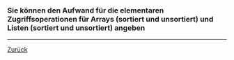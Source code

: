 ### Sie können den Aufwand für die elementaren Zugriffsoperationen für Arrays (sortiert und unsortiert) und Listen (sortiert und unsortiert) angeben

---

[Zurück](700datenstrukturen.md)


